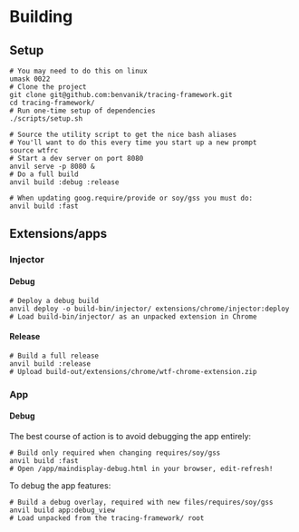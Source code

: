 # Building


## Setup

    # You may need to do this on linux
    umask 0022
    # Clone the project
    git clone git@github.com:benvanik/tracing-framework.git
    cd tracing-framework/
    # Run one-time setup of dependencies
    ./scripts/setup.sh

    # Source the utility script to get the nice bash aliases
    # You'll want to do this every time you start up a new prompt
    source wtfrc
    # Start a dev server on port 8080
    anvil serve -p 8080 &
    # Do a full build
    anvil build :debug :release

    # When updating goog.require/provide or soy/gss you must do:
    anvil build :fast

## Extensions/apps

### Injector

#### Debug

    # Deploy a debug build
    anvil deploy -o build-bin/injector/ extensions/chrome/injector:deploy
    # Load build-bin/injector/ as an unpacked extension in Chrome

#### Release

    # Build a full release
    anvil build :release
    # Upload build-out/extensions/chrome/wtf-chrome-extension.zip

### App

#### Debug

The best course of action is to avoid debugging the app entirely:

    # Build only required when changing requires/soy/gss
    anvil build :fast
    # Open /app/maindisplay-debug.html in your browser, edit-refresh!

To debug the app features:

    # Build a debug overlay, required with new files/requires/soy/gss
    anvil build app:debug_view
    # Load unpacked from the tracing-framework/ root
